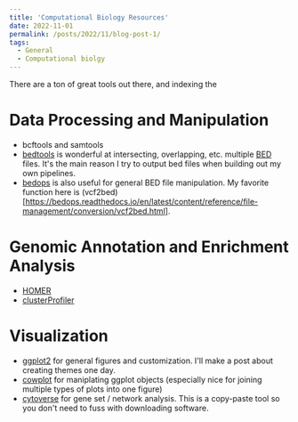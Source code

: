 ```yaml
---
title: 'Computational Biology Resources'
date: 2022-11-01
permalink: /posts/2022/11/blog-post-1/
tags:
  - General
  - Computational biolgy
---
```


There are a ton of great tools out there, and indexing the

# Data Processing and Manipulation
- bcftools and samtools
- [bedtools](https://bedtools.readthedocs.io/en/latest/) is wonderful at intersecting, overlapping, etc. multiple [BED](https://en.wikipedia.org/wiki/BED_(file_format) ) files. It's the main reason I try to output bed files when building out my own pipelines.
- [bedops](https://bedops.readthedocs.io/en/latest/) is also useful for general BED file manipulation. My favorite function here is (vcf2bed)[https://bedops.readthedocs.io/en/latest/content/reference/file-management/conversion/vcf2bed.html].

# Genomic Annotation and Enrichment Analysis
- [HOMER](http://homer.ucsd.edu/homer/)
- [clusterProfiler](https://bioconductor.org/packages/release/bioc/html/clusterProfiler.html)

# Visualization
- [ggplot2](https://ggplot2.tidyverse.org/) for general figures and customization. I'll make a post about creating themes one day.
- [cowplot](https://cran.r-project.org/web/packages/cowplot/vignettes/introduction.html) for maniplating ggplot objects (especially nice for joining multiple types of plots into one figure)
- [cytoverse](https://cytoscape.org/) for gene set / network analysis. This is a copy-paste tool so you don't need to fuss with downloading software.
